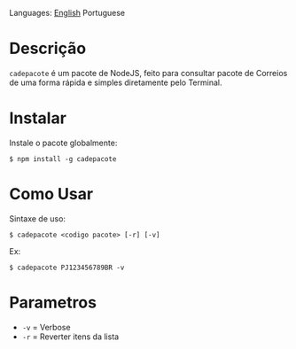 Languages: [English](README-en.md)  Portuguese

# Descrição

`cadepacote` é um pacote de NodeJS, feito para consultar pacote de Correios de uma forma rápida e simples diretamente pelo Terminal.

# Instalar

Instale o pacote globalmente:

```
$ npm install -g cadepacote
```

# Como Usar

Sintaxe de uso:

```
$ cadepacote <codigo pacote> [-r] [-v]
```

Ex:

```
$ cadepacote PJ123456789BR -v
```

# Parametros

- `-v` = Verbose
- `-r` = Reverter itens da lista